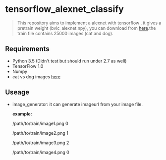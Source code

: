 # tensorflow_alexnet_classify
> This repository aims to implement a alexnet with tensorflow . it gives a pretrain weight (bvlc_alexnet.npy), you can download from 
[here](http://www.cs.toronto.edu/~guerzhoy/tf_alexnet/).the train file contains 25000 images (cat and dog). 

## Requirements
* Python 3.5 (Didn't test but should run under 2.7 as well)
* TensorFlow 1.0
* Numpy
* cat vs dog images [here](https://www.kaggle.com/c/dogs-vs-cats-redux-kernels-edition/data)

## Useage 
* image_generator: it can  generate imageurl  from your image file.  

    **example:**
    
    /path/to/train/image1.png 0
    
    /path/to/train/image2.png 1
    
    /path/to/train/image3.png 2
    
    /path/to/train/image4.png 0
    
 
